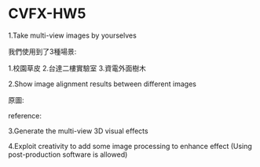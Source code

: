 # CVFX-HW5

1.Take multi-view images by yourselves

我們使用到了3種場景:

1.校園草皮 
2.台達二樓實驗室 
3.資電外面樹木

2.Show image alignment results between different images

原圖:

reference:

3.Generate the multi-view 3D visual effects


4.Exploit creativity to add some image processing to enhance effect (Using post-production software is allowed)

